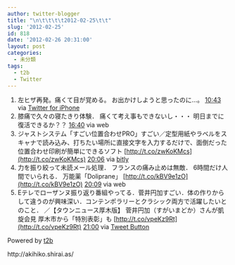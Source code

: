 ```yaml
---
author: twitter-blogger
title: "\n\t\t\t\t2012-02-25\t\t"
slug: '2012-02-25'
id: 818
date: '2012-02-26 20:31:00'
layout: post
categories:
  - 未分類
tags:
  - t2b
  - Twitter
---
```


<div xmlns:georss="http://www.georss.org/georss">

1.  <span><span>左ヒザ再発。痛くて目が覚める。 お出かけしようと思ったのに...。</span> <span>[<span>10:43</span>](http://twitter.com/o_ob/status/173523448444891136) <span>via [Twitter for iPhone](http://twitter.com/#!/download/iphone)</span></span></span>
2.  <span><span>膝痛で久々の寝たきり体験． 痛くて考え事もできないし・・・ 明日までに復活できるか？？</span> <span>[<span>16:40</span>](http://twitter.com/o_ob/status/173613421395312640) <span>via web</span></span></span>
3.  <span><span>ジャストシステム「すごい位置合わせPRO」すごい／定型用紙やラベルをスキャナで読み込み、打ちたい場所に直接文字を入力するだけで、面倒だった位置合わせ印刷が簡単にできるソフト [http://t.co/zwKoKMcs](http://t.co/zwKoKMcs)</span> <span>[<span>20:06</span>](http://twitter.com/o_ob/status/173665335143186433) <span>via [bitly](http://bit.ly)</span></span></span>
4.  <span><span>力を振り絞って未読メール処理． フランスの痛み止めは無敵． 6時間だけ人間でいられる． 万能薬「Doliprane」 [http://t.co/kBV9e1zO](http://t.co/kBV9e1zO)</span> <span>[<span>20:09</span>](http://twitter.com/o_ob/status/173665933456457728) <span>via web</span></span></span>
5.  <span><span>Eテレでローザンヌ振り返り番組やってる．菅井円加すごい．体の作りからして違うのが興味深い．コンテンポラリーとクラシック両方で活躍したいとのこと． ／【タウンニュース厚木版】 菅井円加（すがいまどか）さんが凱旋会見 厚木市から「特別表彰」も [http://t.co/vpeKz9Rt](http://t.co/vpeKz9Rt)</span> <span>[<span>21:00</span>](http://twitter.com/o_ob/status/173678756148424704) <span>via [Tweet Button](http://twitter.com/tweetbutton)</span></span></span>

</div>

Powered by [t2b](http://t2b.utilz.jp/)

<div>http://akihiko.shirai.as/</div>